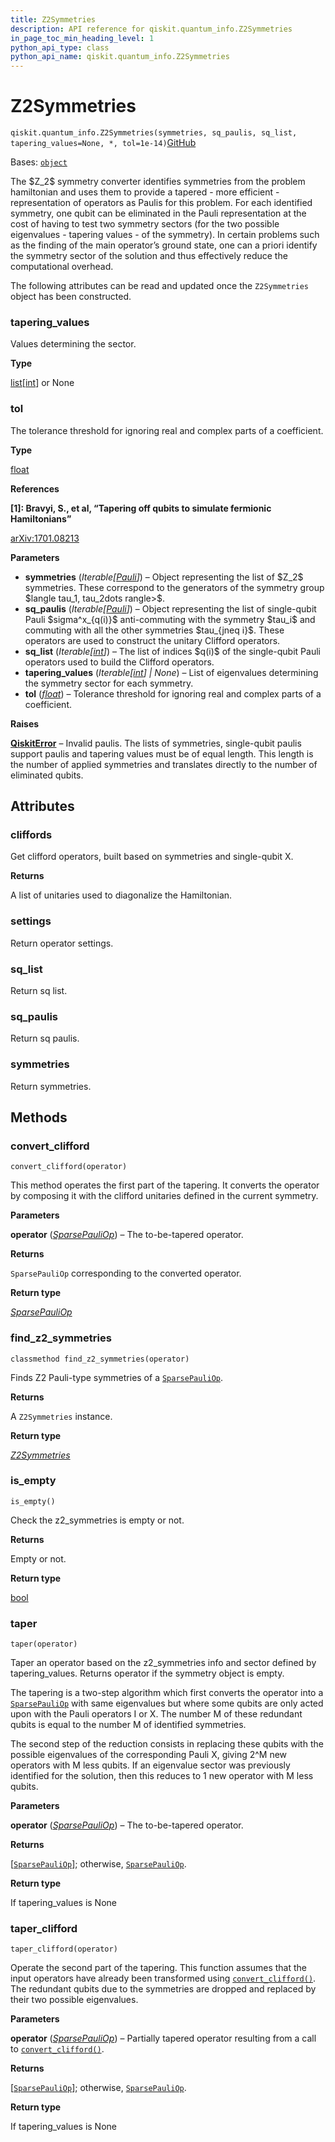 ```yaml
---
title: Z2Symmetries
description: API reference for qiskit.quantum_info.Z2Symmetries
in_page_toc_min_heading_level: 1
python_api_type: class
python_api_name: qiskit.quantum_info.Z2Symmetries
---
```


# Z2Symmetries

<span id="qiskit.quantum_info.Z2Symmetries" />

`qiskit.quantum_info.Z2Symmetries(symmetries, sq_paulis, sq_list, tapering_values=None, *, tol=1e-14)`[GitHub](https://github.com/qiskit/qiskit/tree/stable/0.45/qiskit/quantum_info/analysis/z2_symmetries.py "view source code")

Bases: [`object`](https://docs.python.org/3/library/functions.html#object "(in Python v3.12)")

The \$Z\_2\$ symmetry converter identifies symmetries from the problem hamiltonian and uses them to provide a tapered - more efficient - representation of operators as Paulis for this problem. For each identified symmetry, one qubit can be eliminated in the Pauli representation at the cost of having to test two symmetry sectors (for the two possible eigenvalues - tapering values - of the symmetry). In certain problems such as the finding of the main operator’s ground state, one can a priori identify the symmetry sector of the solution and thus effectively reduce the computational overhead.

The following attributes can be read and updated once the `Z2Symmetries` object has been constructed.

<span id="qiskit.quantum_info.Z2Symmetries.tapering_values" />

### tapering\_values

Values determining the sector.

**Type**

[list](https://docs.python.org/3/library/stdtypes.html#list "(in Python v3.12)")\[[int](https://docs.python.org/3/library/functions.html#int "(in Python v3.12)")] or None

<span id="qiskit.quantum_info.Z2Symmetries.tol" />

### tol

The tolerance threshold for ignoring real and complex parts of a coefficient.

**Type**

[float](https://docs.python.org/3/library/functions.html#float "(in Python v3.12)")

**References**

**\[1]: Bravyi, S., et al, “Tapering off qubits to simulate fermionic Hamiltonians”**

[arXiv:1701.08213](https://arxiv.org/abs/1701.08213)

**Parameters**

*   **symmetries** (*Iterable\[*[*Pauli*](qiskit.quantum_info.Pauli "qiskit.quantum_info.Pauli")*]*) – Object representing the list of \$Z\_2\$ symmetries. These correspond to the generators of the symmetry group \$langle tau\_1, tau\_2dots rangle>\$.
*   **sq\_paulis** (*Iterable\[*[*Pauli*](qiskit.quantum_info.Pauli "qiskit.quantum_info.Pauli")*]*) – Object representing the list of single-qubit Pauli \$sigma^x\_\{q(i)}\$ anti-commuting with the symmetry \$tau\_i\$ and commuting with all the other symmetries \$tau\_\{jneq i}\$. These operators are used to construct the unitary Clifford operators.
*   **sq\_list** (*Iterable\[*[*int*](https://docs.python.org/3/library/functions.html#int "(in Python v3.12)")*]*) – The list of indices \$q(i)\$ of the single-qubit Pauli operators used to build the Clifford operators.
*   **tapering\_values** (*Iterable\[*[*int*](https://docs.python.org/3/library/functions.html#int "(in Python v3.12)")*] | None*) – List of eigenvalues determining the symmetry sector for each symmetry.
*   **tol** ([*float*](https://docs.python.org/3/library/functions.html#float "(in Python v3.12)")) – Tolerance threshold for ignoring real and complex parts of a coefficient.

**Raises**

[**QiskitError**](exceptions#qiskit.exceptions.QiskitError "qiskit.exceptions.QiskitError") – Invalid paulis. The lists of symmetries, single-qubit paulis support paulis and tapering values must be of equal length. This length is the number of applied symmetries and translates directly to the number of eliminated qubits.

## Attributes

<span id="qiskit.quantum_info.Z2Symmetries.cliffords" />

### cliffords

Get clifford operators, built based on symmetries and single-qubit X.

**Returns**

A list of unitaries used to diagonalize the Hamiltonian.

<span id="qiskit.quantum_info.Z2Symmetries.settings" />

### settings

Return operator settings.

<span id="qiskit.quantum_info.Z2Symmetries.sq_list" />

### sq\_list

Return sq list.

<span id="qiskit.quantum_info.Z2Symmetries.sq_paulis" />

### sq\_paulis

Return sq paulis.

<span id="qiskit.quantum_info.Z2Symmetries.symmetries" />

### symmetries

Return symmetries.

## Methods

### convert\_clifford

<span id="qiskit.quantum_info.Z2Symmetries.convert_clifford" />

`convert_clifford(operator)`

This method operates the first part of the tapering. It converts the operator by composing it with the clifford unitaries defined in the current symmetry.

**Parameters**

**operator** ([*SparsePauliOp*](qiskit.quantum_info.SparsePauliOp "qiskit.quantum_info.operators.symplectic.sparse_pauli_op.SparsePauliOp")) – The to-be-tapered operator.

**Returns**

`SparsePauliOp` corresponding to the converted operator.

**Return type**

[*SparsePauliOp*](qiskit.quantum_info.SparsePauliOp "qiskit.quantum_info.operators.symplectic.sparse_pauli_op.SparsePauliOp")

### find\_z2\_symmetries

<span id="qiskit.quantum_info.Z2Symmetries.find_z2_symmetries" />

`classmethod find_z2_symmetries(operator)`

Finds Z2 Pauli-type symmetries of a [`SparsePauliOp`](qiskit.quantum_info.SparsePauliOp "qiskit.quantum_info.SparsePauliOp").

**Returns**

A `Z2Symmetries` instance.

**Return type**

[*Z2Symmetries*](#qiskit.quantum_info.Z2Symmetries "qiskit.quantum_info.analysis.z2_symmetries.Z2Symmetries")

### is\_empty

<span id="qiskit.quantum_info.Z2Symmetries.is_empty" />

`is_empty()`

Check the z2\_symmetries is empty or not.

**Returns**

Empty or not.

**Return type**

[bool](https://docs.python.org/3/library/functions.html#bool "(in Python v3.12)")

### taper

<span id="qiskit.quantum_info.Z2Symmetries.taper" />

`taper(operator)`

Taper an operator based on the z2\_symmetries info and sector defined by tapering\_values. Returns operator if the symmetry object is empty.

The tapering is a two-step algorithm which first converts the operator into a [`SparsePauliOp`](qiskit.quantum_info.SparsePauliOp "qiskit.quantum_info.SparsePauliOp") with same eigenvalues but where some qubits are only acted upon with the Pauli operators I or X. The number M of these redundant qubits is equal to the number M of identified symmetries.

The second step of the reduction consists in replacing these qubits with the possible eigenvalues of the corresponding Pauli X, giving 2^M new operators with M less qubits. If an eigenvalue sector was previously identified for the solution, then this reduces to 1 new operator with M less qubits.

**Parameters**

**operator** ([*SparsePauliOp*](qiskit.quantum_info.SparsePauliOp "qiskit.quantum_info.operators.symplectic.sparse_pauli_op.SparsePauliOp")) – The to-be-tapered operator.

**Returns**

\[[`SparsePauliOp`](qiskit.quantum_info.SparsePauliOp "qiskit.quantum_info.SparsePauliOp")]; otherwise, [`SparsePauliOp`](qiskit.quantum_info.SparsePauliOp "qiskit.quantum_info.SparsePauliOp").

**Return type**

If tapering\_values is None

### taper\_clifford

<span id="qiskit.quantum_info.Z2Symmetries.taper_clifford" />

`taper_clifford(operator)`

Operate the second part of the tapering. This function assumes that the input operators have already been transformed using [`convert_clifford()`](#qiskit.quantum_info.Z2Symmetries.convert_clifford "qiskit.quantum_info.Z2Symmetries.convert_clifford"). The redundant qubits due to the symmetries are dropped and replaced by their two possible eigenvalues.

**Parameters**

**operator** ([*SparsePauliOp*](qiskit.quantum_info.SparsePauliOp "qiskit.quantum_info.operators.symplectic.sparse_pauli_op.SparsePauliOp")) – Partially tapered operator resulting from a call to [`convert_clifford()`](#qiskit.quantum_info.Z2Symmetries.convert_clifford "qiskit.quantum_info.Z2Symmetries.convert_clifford").

**Returns**

\[[`SparsePauliOp`](qiskit.quantum_info.SparsePauliOp "qiskit.quantum_info.SparsePauliOp")]; otherwise, [`SparsePauliOp`](qiskit.quantum_info.SparsePauliOp "qiskit.quantum_info.SparsePauliOp").

**Return type**

If tapering\_values is None

